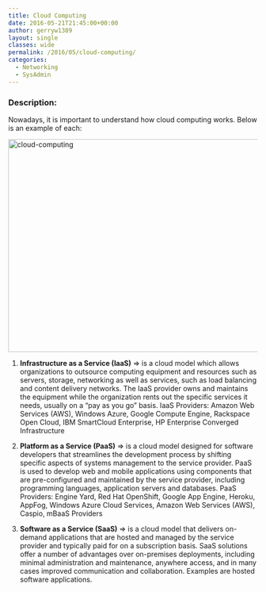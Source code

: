 ```yaml
---
title: Cloud Computing
date: 2016-05-21T21:45:00+00:00
author: gerryw1389
layout: single
classes: wide
permalink: /2016/05/cloud-computing/
categories:
  - Networking
  - SysAdmin
---
```

<!--more-->

### Description:

Nowadays, it is important to understand how cloud computing works. Below is an example of each:

   <img class="alignnone size-full wp-image-640" src="https://automationadmin.com/assets/images/uploads/2016/09/cloud-computing.png" alt="cloud-computing" width="756" height="429" srcset="https://automationadmin.com/assets/images/uploads/2016/09/cloud-computing.png 756w, https://automationadmin.com/assets/images/uploads/2016/09/cloud-computing-300x170.png 300w" sizes="(max-width: 756px) 100vw, 756px" />


1. **Infrastructure as a Service (IaaS)** => is a cloud model which allows organizations to outsource computing equipment and resources such as servers, storage, networking as well as services, such as load balancing and content delivery networks. The IaaS provider owns and maintains the equipment while the organization rents out the specific services it needs, usually on a &#8220;pay as you go&#8221; basis. IaaS Providers: Amazon Web Services (AWS), Windows Azure, Google Compute Engine, Rackspace Open Cloud, IBM SmartCloud Enterprise, HP Enterprise Converged Infrastructure  
  
2. **Platform as a Service (PaaS)** => is a cloud model designed for software developers that streamlines the development process by shifting specific aspects of systems management to the service provider. PaaS is used to develop web and mobile applications using components that are pre-configured and maintained by the service provider, including programming languages, application servers and databases. PaaS Providers: Engine Yard, Red Hat OpenShift, Google App Engine, Heroku, AppFog, Windows Azure Cloud Services, Amazon Web Services (AWS), Caspio, mBaaS Providers

3. **Software as a Service (SaaS)** => is a cloud model that delivers on-demand applications that are hosted and managed by the service provider and typically paid for on a subscription basis. SaaS solutions offer a number of advantages over on-premises deployments, including minimal administration and maintenance, anywhere access, and in many cases improved communication and collaboration. Examples are hosted software applications.
